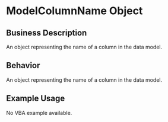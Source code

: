 # ModelColumnName Object

## Business Description
An object representing the name of a column in the data model.

## Behavior
An object representing the name of a column in the data model.

## Example Usage
No VBA example available.